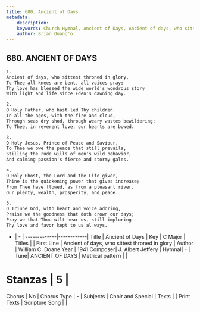 ```yaml
---
title: 680. Ancient of Days
metadata:
    description: 
    keywords: Church Hymnal, Ancient of Days, Ancient of days, who sittest throned in glory, 
    author: Brian Onang'o
---
```



## 680. ANCIENT OF DAYS

```txt
1.
Ancient of days, who sittest throned in glory, 
To Thee all knees are bent, all voices pray; 
Thy love has blessed the wide world's wondrous story 
With light and life since Eden's dawning day. 

2.
O Holy Father, who hast led Thy children 
In all the ages, with the fire and cloud, 
Through seas dry shod, through weary wastes bewildering; 
To Thee, in reverent love, our hearts are bowed. 

3.
O Holy Jesus, Prince of Peace and Saviour, 
To Thee we owe the peace that still prevails, 
Stilling the rude wills of men's wild behavior, 
And calming passion's fierce and stormy gales. 

4.
O Holy Ghost, the Lord and the Life giver, 
Thine is the quickening power that gives increase; 
From Thee have flowed, as from a pleasant river, 
Our plenty, wealth, prosperity, and peace. 

5.
O Triune God, with heart and voice adoring, 
Praise we the goodness that doth crown our days; 
Pray we that Thou wilt hear us, still imploring 
Thy love and favor kept to us al ways.
```

- |   -  |
-------------|------------|
Title | Ancient of Days |
Key | C Major |
Titles |  |
First Line | Ancient of days, who sittest throned in glory |
Author | William C. Doane
Year | 1941
Composer| J. Albert Jeffery |
Hymnal|  - |
Tune| ANCIENT OF DAYS |
Metrical pattern | |
# Stanzas | 5 |
Chorus | No |
Chorus Type | - |
Subjects | Choir and Special |
Texts |  |
Print Texts | 
Scripture Song |  |
  
